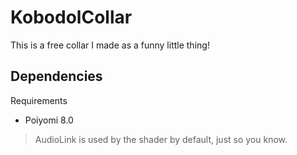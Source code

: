 # KobodolCollar
This is a free collar I made as a funny little thing!

## Dependencies
Requirements
- Poiyomi 8.0

> AudioLink is used by the shader by default, just so you know.
